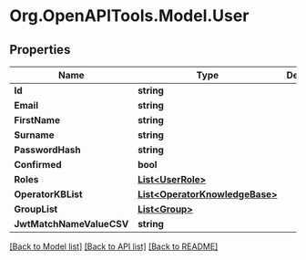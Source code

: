 # Org.OpenAPITools.Model.User

## Properties

Name | Type | Description | Notes
------------ | ------------- | ------------- | -------------
**Id** | **string** |  | 
**Email** | **string** |  | 
**FirstName** | **string** |  | 
**Surname** | **string** |  | 
**PasswordHash** | **string** |  | 
**Confirmed** | **bool** |  | 
**Roles** | [**List&lt;UserRole&gt;**](UserRole.md) |  | 
**OperatorKBList** | [**List&lt;OperatorKnowledgeBase&gt;**](OperatorKnowledgeBase.md) |  | 
**GroupList** | [**List&lt;Group&gt;**](Group.md) |  | 
**JwtMatchNameValueCSV** | **string** |  | 

[[Back to Model list]](../README.md#documentation-for-models) [[Back to API list]](../README.md#documentation-for-api-endpoints) [[Back to README]](../README.md)


